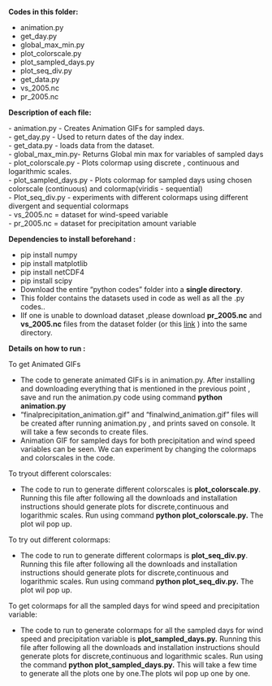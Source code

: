 **Codes in this folder:**

* animation.py  
* get\_day.py  
* global\_max\_min.py  
* plot\_colorscale.py  
* plot\_sampled\_days.py  
* plot\_seq\_div.py  
* get\_data.py  
* vs\_2005.nc  
* pr\_2005.nc


  

**Description of each file:**

\- animation.py \- Creates Animation GIFs for sampled days.  
\- get\_day.py \- Used to return dates of the day index.  
\- get\_data.py \- loads data from the dataset.  
\- global\_max\_min.py-  Returns Global min max for variables of  sampled days  
\- plot\_colorscale.py \- Plots colormap using discrete , continuous and logarithmic scales.   
\- plot\_sampled\_days.py \- Plots colormap for sampled days using chosen colorscale (continuous) and colormap(viridis \- sequential)  
\- Plot\_seq\_div.py \- experiments with different colormaps using different divergent and sequential  colormaps  
\- vs\_2005.nc \= dataset for wind-speed variable  
\- pr\_2005.nc \= dataset for precipitation amount variable

**Dependencies to install beforehand :**

* pip install numpy  
* pip install matplotlib  
* pip install netCDF4  
* pip install scipy  
* Download the entire “python codes” folder into a **single directory**.  
* This folder contains the datasets used in code as well as all the .py codes..  
* IIf one is unable to download dataset  ,please download **pr\_2005.nc** and **vs\_2005.nc** files from the dataset folder (or this [link](https://www.northwestknowledge.net/metdata/data/) ) into  the same directory.

**Details on how to run :**

To get Animated GIFs

- The code to generate animated GIFs is in animation.py. After installing and downloading everything that is mentioned in the previous point , save and run the animation.py code using command  **python animation.py**  
- “finalprecipitation\_animation.gif”  and “finalwind\_animation.gif”  files will be created after running animation.py , and prints saved on console.  It will take a few seconds to create files.  
- Animation GIF for sampled days for both precipitation and wind speed variables can be seen. We can experiment by changing the colormaps and colorscales in the code. 

To tryout  different colorscales:

- The code to run to generate different colorscales is **plot\_colorscale.py**. Running this file after following all the downloads and installation instructions should generate plots for discrete,continuous and logarithmic scales. Run using command **python plot\_colorscale.py.** The plot wil pop up.

To try out different colormaps:

- The code to run to generate different colormaps is **plot\_seq\_div.py**. Running this file after following all the downloads and installation instructions should generate plots for discrete,continuous and logarithmic scales. Run using command **python plot\_seq\_div.py.** The plot wil pop up.


  
To get colormaps for all the sampled days for wind speed and precipitation variable:

- The code to run to generate colormaps for all the sampled days for wind speed and precipitation variable is **plot\_sampled\_days.py.**  Running this file after following all the downloads and installation instructions should generate plots for discrete,continuous and logarithmic scales. Run using the command **python plot\_sampled\_days.py.** This will take a few time to generate all the plots one by one.The plots wil pop up one by one.

  
